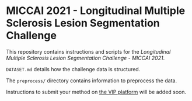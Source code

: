 # MICCAI 2021 - Longitudinal Multiple Sclerosis Lesion Segmentation Challenge

This repository contains instructions and scripts for the *Longitudinal Multiple Sclerosis Lesion Segmentation Challenge - MICCAI 2021*.

`DATASET.md` details how the challenge data is structured.

The `preprocess/` directory contains information to preprocess the data.

Instructions to submit your method on [the VIP platform](https://www.creatis.insa-lyon.fr/vip/) will be added soon.